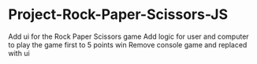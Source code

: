 # Project-Rock-Paper-Scissors-JS

Add ui for the Rock Paper Scissors game
Add logic for user and computer to play the game first to 5 points win
Remove console game and replaced with ui